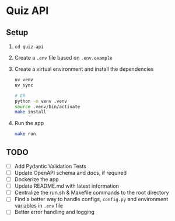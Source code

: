 # Quiz API

## Setup

1. `cd quiz-api`
2. Create a `.env` file based on `.env.example`
3. Create a virtual environment and install the dependencies

    ```bash
    uv venv
    uv sync

    # OR
    python -m venv .venv
    source .venv/bin/activate
    make install
    ```
4. Run the app

    ```bash
    make run
    ```


## TODO

- [ ] Add Pydantic Validation Tests
- [ ] Update OpenAPI schema and docs, if required
- [ ] Dockerize the app
- [ ] Update README.md with latest information
- [ ] Centralize the run.sh & Makefile commands to the root directory
- [ ] Find a better way to handle configs, `config.py` and environment variables in `.env` file
- [ ] Better error handling and logging